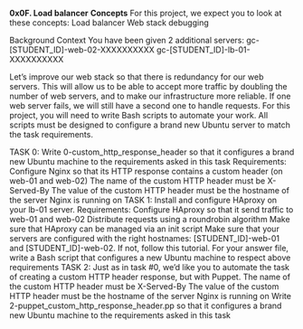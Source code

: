 <b>0x0F. Load balancer</b>
<b>Concepts</b>
For this project, we expect you to look at these concepts:
	Load balancer
	Web stack debugging

Background Context
You have been given 2 additional servers:
	gc-[STUDENT_ID]-web-02-XXXXXXXXXX
	gc-[STUDENT_ID]-lb-01-XXXXXXXXXX

Let’s improve our web stack so that there is redundancy for our web servers. This will allow us to be able to accept more traffic by doubling the number of web servers, and to make our infrastructure more reliable. If one web server fails, we will still have a second one to handle requests.
For this project, you will need to write Bash scripts to automate your work. All scripts must be designed to configure a brand new Ubuntu server to match the task requirements.

TASK 0: Write 0-custom_http_response_header so that it configures a brand new Ubuntu machine to the requirements asked in this task
	Requirements:
		Configure Nginx so that its HTTP response contains a custom header (on web-01 and web-02)
		The name of the custom HTTP header must be X-Served-By
		The value of the custom HTTP header must be the hostname of the server Nginx is running on
TASK 1: Install and configure HAproxy on your lb-01 server.
	Requirements:
		Configure HAproxy so that it send traffic to web-01 and web-02
		Distribute requests using a roundrobin algorithm
		Make sure that HAproxy can be managed via an init script
		Make sure that your servers are configured with the right hostnames: [STUDENT_ID]-web-01 and [STUDENT_ID]-web-02. If not, follow this tutorial.
		For your answer file, write a Bash script that configures a new Ubuntu machine to respect above requirements
TASK 2: Just as in task #0, we’d like you to automate the task of creating a custom HTTP header response, but with Puppet.
	The name of the custom HTTP header must be X-Served-By
	The value of the custom HTTP header must be the hostname of the server Nginx is running on
	Write 2-puppet_custom_http_response_header.pp so that it configures a brand new Ubuntu machine to the requirements asked in this task



